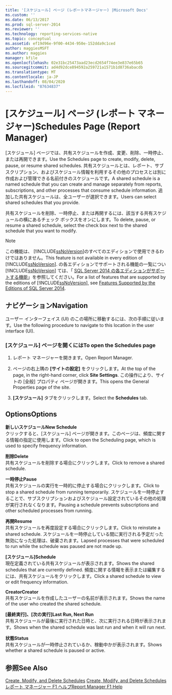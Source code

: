 ```yaml
---
title: '[スケジュール] ページ (レポートマネージャー) |Microsoft Docs'
ms.custom: ''
ms.date: 06/13/2017
ms.prod: sql-server-2014
ms.reviewer: ''
ms.technology: reporting-services-native
ms.topic: conceptual
ms.assetid: ef19d96e-9f00-4434-950e-152dda9c1ced
author: maggiesMSFT
ms.author: maggies
manager: kfile
ms.openlocfilehash: 02e31bc25473aad23ecd2654f74ee3e837e65b65
ms.sourcegitcommit: ad4d92dce894592a259721a1571b1d8736abacdb
ms.translationtype: MT
ms.contentlocale: ja-JP
ms.lasthandoff: 08/04/2020
ms.locfileid: "87634837"
---
```

# <a name="schedules-page-report-manager"></a><span data-ttu-id="92cb5-102">[スケジュール] ページ (レポート マネージャー)</span><span class="sxs-lookup"><span data-stu-id="92cb5-102">Schedules Page (Report Manager)</span></span>
  <span data-ttu-id="92cb5-103">[スケジュール] ページでは、共有スケジュールを作成、変更、削除、一時停止、または再開できます。</span><span class="sxs-lookup"><span data-stu-id="92cb5-103">Use the Schedules page to create, modify, delete, pause, or resume shared schedules.</span></span> <span data-ttu-id="92cb5-104">共有スケジュールとは、レポート、サブスクリプション、およびスケジュール情報を利用するその他のプロセスとは別に作成および管理できる名前付きのスケジュールです。</span><span class="sxs-lookup"><span data-stu-id="92cb5-104">A shared schedule is a named schedule that you can create and manage separately from reports, subscriptions, and other processes that consume schedule information.</span></span> <span data-ttu-id="92cb5-105">追加した共有スケジュールは、全ユーザーが選択できます。</span><span class="sxs-lookup"><span data-stu-id="92cb5-105">Users can select shared schedules that you provide.</span></span>  
  
 <span data-ttu-id="92cb5-106">共有スケジュールを削除、一時停止、または再開するには、該当する共有スケジュールの横にあるチェック ボックスをオンにします。</span><span class="sxs-lookup"><span data-stu-id="92cb5-106">To delete, pause, or resume a shared schedule, select the check box next to the shared schedule that you want to modify.</span></span>  
  
> [!NOTE]  
>  <span data-ttu-id="92cb5-107">この機能は、 [!INCLUDE[ssNoVersion](../includes/ssnoversion-md.md)]のすべてのエディションで使用できるわけではありません。</span><span class="sxs-lookup"><span data-stu-id="92cb5-107">This feature is not available in every edition of [!INCLUDE[ssNoVersion](../includes/ssnoversion-md.md)].</span></span> <span data-ttu-id="92cb5-108">の各エディションでサポートされる機能の一覧につい [!INCLUDE[ssNoVersion](../includes/ssnoversion-md.md)] ては、「 [SQL Server 2014 の各エディションがサポートする機能](../../2014/getting-started/features-supported-by-the-editions-of-sql-server-2014.md)」を参照してください。</span><span class="sxs-lookup"><span data-stu-id="92cb5-108">For a list of features that are supported by the editions of [!INCLUDE[ssNoVersion](../includes/ssnoversion-md.md)], see [Features Supported by the Editions of SQL Server 2014](../../2014/getting-started/features-supported-by-the-editions-of-sql-server-2014.md).</span></span>  
  
## <a name="navigation"></a><span data-ttu-id="92cb5-109">ナビゲーション</span><span class="sxs-lookup"><span data-stu-id="92cb5-109">Navigation</span></span>  
 <span data-ttu-id="92cb5-110">ユーザー インターフェイス (UI) のこの場所に移動するには、次の手順に従います。</span><span class="sxs-lookup"><span data-stu-id="92cb5-110">Use the following procedure to navigate to this location in the user interface (UI).</span></span>  
  
### <a name="to-open-the-schedules-page"></a><span data-ttu-id="92cb5-111">[スケジュール] ページを開くには</span><span class="sxs-lookup"><span data-stu-id="92cb5-111">To open the Schedules page</span></span>  
  
1.  <span data-ttu-id="92cb5-112">レポート マネージャーを開きます。</span><span class="sxs-lookup"><span data-stu-id="92cb5-112">Open Report Manager.</span></span>  
  
2.  <span data-ttu-id="92cb5-113">ページの右上隅の **[サイトの設定]** をクリックします。</span><span class="sxs-lookup"><span data-stu-id="92cb5-113">At the top of the page, in the right-hand corner, click **Site Settings**.</span></span> <span data-ttu-id="92cb5-114">この操作により、サイトの [全般] プロパティ ページが開きます。</span><span class="sxs-lookup"><span data-stu-id="92cb5-114">This opens the General Properties page of the site.</span></span>  
  
3.  <span data-ttu-id="92cb5-115">**[スケジュール]** タブをクリックします。</span><span class="sxs-lookup"><span data-stu-id="92cb5-115">Select the **Schedules** tab.</span></span>  
  
## <a name="options"></a><span data-ttu-id="92cb5-116">Options</span><span class="sxs-lookup"><span data-stu-id="92cb5-116">Options</span></span>  
 <span data-ttu-id="92cb5-117">**新しいスケジュール**</span><span class="sxs-lookup"><span data-stu-id="92cb5-117">**New Schedule**</span></span>  
 <span data-ttu-id="92cb5-118">クリックすると、[スケジュール] ページが開きます。このページは、頻度に関する情報の指定に使用します。</span><span class="sxs-lookup"><span data-stu-id="92cb5-118">Click to open the Scheduling page, which is used to specify frequency information.</span></span>  
  
 <span data-ttu-id="92cb5-119">**削除**</span><span class="sxs-lookup"><span data-stu-id="92cb5-119">**Delete**</span></span>  
 <span data-ttu-id="92cb5-120">共有スケジュールを削除する場合にクリックします。</span><span class="sxs-lookup"><span data-stu-id="92cb5-120">Click to remove a shared schedule.</span></span>  
  
 <span data-ttu-id="92cb5-121">**一時停止**</span><span class="sxs-lookup"><span data-stu-id="92cb5-121">**Pause**</span></span>  
 <span data-ttu-id="92cb5-122">共有スケジュールの実行を一時的に停止する場合にクリックします。</span><span class="sxs-lookup"><span data-stu-id="92cb5-122">Click to stop a shared schedule from running temporarily.</span></span> <span data-ttu-id="92cb5-123">スケジュールを一時停止することで、サブスクリプションおよびスケジュール設定されているその他の処理が実行されなくなります。</span><span class="sxs-lookup"><span data-stu-id="92cb5-123">Pausing a schedule prevents subscriptions and other scheduled processes from running.</span></span>  
  
 <span data-ttu-id="92cb5-124">**再開**</span><span class="sxs-lookup"><span data-stu-id="92cb5-124">**Resume**</span></span>  
 <span data-ttu-id="92cb5-125">共有スケジュールを再度設定する場合にクリックします。</span><span class="sxs-lookup"><span data-stu-id="92cb5-125">Click to reinstate a shared schedule.</span></span> <span data-ttu-id="92cb5-126">スケジュールを一時停止している間に実行される予定だった無効になった処理は、破棄されます。</span><span class="sxs-lookup"><span data-stu-id="92cb5-126">Lapsed processes that were scheduled to run while the schedule was paused are not made up.</span></span>  
  
 <span data-ttu-id="92cb5-127">**[スケジュール]**</span><span class="sxs-lookup"><span data-stu-id="92cb5-127">**Schedule**</span></span>  
 <span data-ttu-id="92cb5-128">現在定義されている共有スケジュールが表示されます。</span><span class="sxs-lookup"><span data-stu-id="92cb5-128">Shows the shared schedules that are currently defined.</span></span> <span data-ttu-id="92cb5-129">頻度に関する情報を表示または編集するには、共有スケジュールをクリックします。</span><span class="sxs-lookup"><span data-stu-id="92cb5-129">Click a shared schedule to view or edit frequency information.</span></span>  
  
 <span data-ttu-id="92cb5-130">**Creator**</span><span class="sxs-lookup"><span data-stu-id="92cb5-130">**Creator**</span></span>  
 <span data-ttu-id="92cb5-131">共有スケジュールを作成したユーザーの名前が表示されます。</span><span class="sxs-lookup"><span data-stu-id="92cb5-131">Shows the name of the user who created the shared schedule.</span></span>  
  
 <span data-ttu-id="92cb5-132">**[最終実行]、[次の実行]**</span><span class="sxs-lookup"><span data-stu-id="92cb5-132">**Last Run, Next Run**</span></span>  
 <span data-ttu-id="92cb5-133">共有スケジュールが最後に実行された日時と、次に実行される日時が表示されます。</span><span class="sxs-lookup"><span data-stu-id="92cb5-133">Shows when the shared schedule was last run and when it will run next.</span></span>  
  
 <span data-ttu-id="92cb5-134">**状態**</span><span class="sxs-lookup"><span data-stu-id="92cb5-134">**Status**</span></span>  
 <span data-ttu-id="92cb5-135">共有スケジュールが一時停止されているか、稼動中かが表示されます。</span><span class="sxs-lookup"><span data-stu-id="92cb5-135">Shows whether a shared schedule is paused or active.</span></span>  
  
## <a name="see-also"></a><span data-ttu-id="92cb5-136">参照</span><span class="sxs-lookup"><span data-stu-id="92cb5-136">See Also</span></span>  
 <span data-ttu-id="92cb5-137">[Create, Modify, and Delete Schedules](subscriptions/create-modify-and-delete-schedules.md) </span><span class="sxs-lookup"><span data-stu-id="92cb5-137">[Create, Modify, and Delete Schedules](subscriptions/create-modify-and-delete-schedules.md) </span></span>  
 [<span data-ttu-id="92cb5-138">レポート マネージャー F1 ヘルプ</span><span class="sxs-lookup"><span data-stu-id="92cb5-138">Report Manager F1 Help</span></span>](../../2014/reporting-services/report-manager-f1-help.md)  
  
  
